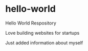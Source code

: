 # hello-world
Hello World Respository

Love building websites for startups

Just added information about myself
